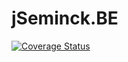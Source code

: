 # jSeminck.BE

[![Coverage Status](https://coveralls.io/repos/github/jseminck/jseminck-be-main/badge.svg?branch=master)](https://coveralls.io/github/jseminck/jseminck-be-main?branch=master)